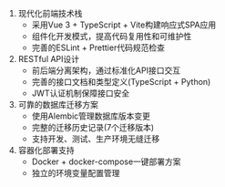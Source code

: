 

1. 现代化前端技术栈
    - 采用Vue 3 + TypeScript + Vite构建响应式SPA应用
    - 组件化开发模式，提高代码复用性和可维护性
    - 完善的ESLint + Prettier代码规范检查
2. RESTful API设计
    - 前后端分离架构，通过标准化API接口交互
    - 完善的接口文档和类型定义(TypeScript + Python)
    - JWT认证机制保障接口安全
3. 可靠的数据库迁移方案
    - 使用Alembic管理数据库版本变更
    - 完整的迁移历史记录(7个迁移版本)
    - 支持开发、测试、生产环境无缝迁移
4. 容器化部署支持
    - Docker + docker-compose一键部署方案
    - 独立的环境变量配置管理

